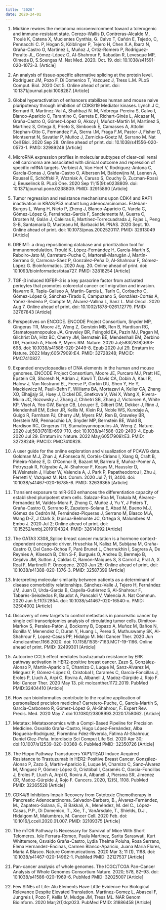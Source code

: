 ```yaml
---
title: '2020'
date: 2020-24-01
---
```


1. Midkine rewires the melanoma microenvironment toward a tolerogenic and immune-resistant state. Cerezo-Wallis D, Contreras-Alcalde M, Troulé K, Catena X, Mucientes Cynthia, G. Calvo T, Cañón E, Tejedo, C, Pennacchi C. P, Hogan S, Kölblinger P, Tejero H, Chen X.A, Ibarz N, Graña-Castro O, Martinez L, Muñoz J, Ortiz-Romero P, Rodriguez-Peralto JL, Gómez-López G, Al-Shahrour F, Rabadán R, Levesque MP, Olmeda D, S.Soengas M. Nat Med. 2020. Oct. 19. doi: 10.1038/s41591-020-1073-3. [Article]

1. An analysis of tissue-specific alternative splicing at the protein level. Rodriguez JM, Pozo F, Di Domenico T, Vazquez J, Tress L.M. PLoS Comput. Biol. 2020 Oct 5. Online ahead of print. doi: 10.1371/journal.pcbi.1008287. [Article]

1. Global hyperactivation of enhancers stabilizes human and mouse naive pluripotency through inhibition of CDK8/19 Mediator kinases. Lynch J C, Bernard R, Martínez-Val A, Shahbazi N. M, Nóbrega-Pereira S, Calvo I, Blanco-Aparicio C, Tarantino C, Garreta E, Richart-Ginés L, Alcazar N, Graña-Castro O, Gómez-López G, Aksoy I, Muñoz-Martín M, Martínez S, Martínez S, Ortega S, Prieto S, Simboeck E, Camasses A, Attolini Stephan-Otto C, Fernandez F.A, Sierra I.M, Fraga F.M, Pastor J, Fisher D, Montserrat N, Savatier P, Muñoz J, Zernicka-Goetz M, Serrano M. Nat Cell Biol. 2020 Sep 28. Online ahead of print. doi: 10.1038/s41556-020-0573-1. PMID: 32989249 [Article]

1. MicroRNA expression profiles in molecular subtypes of clear-cell renal cell carcinoma are associated with clinical outcome and repression of specific mRNA targets. Verbiest A, Van Hoef V, Rodriguez-Antona C, García-Donas J, Graña-Castro O, Albersen M, Baldewijns M, Laenen A, Roussel E, Schöffski P, Wozniak A, Caruso S, Couchy G, Zucman-Rossi J, Beuselinck B. PLoS One. 2020 Sep 11;15(9):e0238809. doi: 10.1371/journal.pone.0238809. PMID: 32915890 [Article]

1. Tumor regression and resistance mechanisms upon CDK4 and RAF1 inactivation in KRAS/P53 mutant lung adenocarcinomas. Esteban-Burgos L, Wang H, Nieto P, Zheng J, Blanco-Aparicio C, Varela C, Gómez-López G, Fernández-García F, Sanclemente M, Guerra C, Drosten M, Galán J, Caleiras E, Martínez-Torrecuadrada J, Fajas L, Peng S-B, Santamaría D, Musteanu M, Barbacid M. PNAS. 2020 Sept. 10. Online ahead of print. doi: 10.1073/pnas.2002520117. PMID: 32913049 [Article]
    
1. DREIMT: a drug repositioning database and prioritization tool for immunomodulation. Troulé K, López-Fernández H, García-Martín S, Reboiro-Jato M, Carretero-Puche C, Martorell-Marugán J, Martín-Serrano G, Carmona-Sáez P, González-Peña D, Al-Shahrour F, Gómez-López G. Bioinformatics. 2020 Aug. 20. Online ahead of print. doi: 10.1093/bioinformatics/btaa727. PMID: 32818254 [Article]

1. TGF-β induced IGFBP-3 is a key paracrine factor from activated pericytes that promotes colorectal cancer cell migration and invasion. Navarro R, Tapia-Galiseo A, Martín-García L, Tarín C, Corbacho C, Gómez-López G, Sánchez-Tirado E, Campuzano S, González-Cortés A, Yáñez-Sedeño P, Compte M, Álvarez-Vallina L, Sanz L. Mol Oncol. 2020 Aug 7. Online ahead of print. doi: 10.1002/1878-0261.12779. PMID: 32767843 [Article]

1. Perspectives on ENCODE.
ENCODE Project Consortium, Snyder MP, Gingeras TR, Moore JE, Weng Z, Gerstein MB, Ren B, Hardison RC, Stamatoyannopoulos JA, Graveley BR, Feingold EA, Pazin MJ, Pagan M, Gilchrist DA, Hitz BC, Cherry JM, Bernstein BE, Mendenhall EM, Zerbino DR, Frankish A, Flicek P, Myers RM. Nature. 2020 Jul;583(7818):693-698. doi: 10.1038/s41586-020-2449-8. Epub 2020 Jul 29. Erratum in: Nature. 2022 May;605(7909):E4. PMID: 32728248; PMCID: PMC7410827.

1. Expanded encyclopaedias of DNA elements in the human and mouse genomes.
ENCODE Project Consortium, Moore JE, Purcaro MJ, Pratt HE, Epstein CB, Shoresh N, Adrian J, Kawli T, Davis CA, Dobin A, Kaul R, Halow J, Van Nostrand EL, Freese P, Gorkin DU, Shen Y, He Y, Mackiewicz M, Pauli-Behn F, Williams BA, Mortazavi A, Keller CA, Zhang XO, Elhajjajy SI, Huey J, Dickel DE, Snetkova V, Wei X, Wang X, Rivera-Mulia JC, Rozowsky J, Zhang J, Chhetri SB, Zhang J, Victorsen A, White KP, Visel A, Yeo GW, Burge CB, Lécuyer E, Gilbert DM, Dekker J, Rinn J, Mendenhall EM, Ecker JR, Kellis M, Klein RJ, Noble WS, Kundaje A, Guigó R, Farnham PJ, Cherry JM, Myers RM, Ren B, Graveley BR, Gerstein MB, Pennacchio LA, Snyder MP, Bernstein BE, Wold B, Hardison RC, Gingeras TR, Stamatoyannopoulos JA, Weng Z. Nature. 2020 Jul;583(7818):699-710. doi: 10.1038/s41586-020-2493-4. Epub 2020 Jul 29. Erratum in: Nature. 2022 May;605(7909):E3. PMID: 32728249; PMCID: PMC7410828.

1. A user guide for the online exploration and visualization of PCAWG data. Goldman M.J, Zhan J, A.Fonseca N, Cortés-Ciriano I, Xiang Q,  Craft B, Piñeiro-Yáñez E, D. O’Connor B, Bazant W, Barrera E, Muñoz-Pomer A, Petryszak R, Fülgrabe A, Al-Shahrour F, Keays M, Haussler D, N.Weinstein J, Huber W, Valencia A, J. Park P, Papatheodorou I,  Zhu J, Ferretti V, Vazquez M. Nat. Comm. 2020 Jul 7; 11, 3400. doi: 10.1038/s41467-020-16785-6. PMID: 32636365 [Article]

1. Transient exposure to miR-203 enhances the differentiation capacity of established  pluripotent stem cells. Salazar-Roa M, Trakala M, Álvarez-Fernandez M, Valdés-Mora F, Zhong C, Muñoz J, Yu Y, J Peters T, Graña-Castro O, Serrano R, Zapatero-Solana E,  Abad M, Bueno M.J, Gómez de Cedrón M, Fernández-Piqueras J, Serrano M, Blasco M.A, Wang D-Z, J Clark S, Izpisua-Belmonte JC, Ortega S, Malumbres M. Embo J. 2020 Jul 2; Online ahead of print. doi: 10.15252/embj.2019104324. PMID: 32614092 [Article]

1. The GATA3 X308_Splice breast cancer mutation is a hormone context-dependent oncogenic driver. Hruschka N, Kalisz M, Subijana M, Graña-Castro O, Del Cano-Ochoa F, Paré Brunet L, Chernukhin I, Sagrera A, De Reynies A, Kloesch B, Chin S-F, Burgués O, Andreu D, Bermejo B, Cejalvo JM, Sutton J, Caldas C, Ramón-Maiques S, S Carroll J, Prat A, X Real F, Martinelli P. Oncogene. 2020 Jun 25; Online ahead of print. doi: 10.1038/s41388-020-1376-3. PMID: 32587399 [Article]

1. Interpreting molecular similarity between patients as a determinant of disease comorbidity relationships. Sánchez-Valle J, Tejero H, Fernández JM, Juan D, Urda-García B, Capella-Gutiérrez S, Al-Shahrour F, Tabarés-Seisdedos R, Baudot A, Pancaldi V, Valencia A. Nat Commun. 2020 Jun 5;11(1):2854. doi: 10.1038/s41467-020-16540-x. PMID: 32504002 [Article]

1. Discovery of new targets to control metastasis in pancreatic cancer by single cell transcriptomics analysis of circulating tumor cells. Dimitrov-Markov S, Perales-Patón J, Bockorny B, Dopazo A, Muñoz M, Baños N, Bonilla V, Menendez C, Duran Y, Huang L, Perea S, Muthuswamy SK, Al-Shahrour F, Lopez-Casas PP, Hidalgo M. Mol Cancer Ther. 2020 Jun 4:molcanther.1166.2020. doi: 10.1158/1535-7163.MCT-19-1166. Online ahead of print. PMID: 32499301 [Article]

1. Autocrine CCL5 effect mediates trastuzumab resistance by ERK pathway activation in HER2-positive breast cancer. Zazo S, González-Alonso P, Martin-Aparicio E, Chamizo C, Luque M, Sanz-Alvarez M, Mínguez P, Gómez-López G, Cristobal I, Caramés C, García-Foncillas J, Eroles P, Lluch A, Arpí O, Rovira A, Albanell J, Madoz-Gúrpide J, Rojo F. Mol Cancer Ther. 2020 May 13. pii: molcanther.1172.2019. PubMed PMID:32404410 [Article]

1. How can bioinformatics contribute to the routine application of personalized precision medicine? Carretero-Puche, C, García-Martín S, García-Carbonero R, Gómez-López G, Al-Shahrour, F.  Expert Rev. Precis. Med.  2020 May 7. doi:10.1080/23808993.2020.1758062. [Article]

1. Metatax: Metataxonomics with a Compi-Based Pipeline for Precision Medicine. Osvaldo Graña-Castro, Hugo López-Fernández, Alba Nogueira-Rodríguez, Florentino Fdez-Riverola, Fátima Al-Shahrour, Daniel Glez-Peña. Interdiscip Sci Comput Life Sci. 2020 Apr 30; doi:10.1007/s12539-020-00368-6. PubMed PMID: 32350726 [Article]

1. The Hippo Pathway Transducers YAP1/TEAD Induce Acquired Resistance to Trastuzumab in HER2-Positive Breast Cancer. González-Alonso P, Zazo S, Martín-Aparicio E, Luque M, Chamizo C, Sanz-Álvarez M, Minguez P, Gómez-López G, Cristóbal I, Caramés C, García-Foncillas J, Eroles P, Lluch A, Arpí O, Rovira A, Albanell J, Piersma SR, Jimenez CR, Madoz-Gúrpide J, Rojo F. Cancers. 2020, 12(5), 1108. PubMed PMID: 32365528 [Article]

1. CDK4/6 Inhibitors Impair Recovery from Cytotoxic Chemotherapy in Pancreatic Adenocarcinoma. Salvador-Barbero, B., Álvarez-Fernández, M., Zapatero-Solana, E., El Bakkali, A., Menéndez, M. del C., López-Casas, P.P., Di Domenico, T., Xie, T., VanArsdale, T., Shields, D.J., Hidalgom M, Malumbres, M. Cancer Cell. 2020 Feb. doi: 10.1016/j.ccell.2020.01.007. PMID: 32109375 [Article]

1. The mTOR Pathway Is Necessary for Survival of Mice With Short Telomeres. Iole Ferrara-Romeo, Paula Martinez, Sarita Saraswati, Kurt Whittemore, Osvaldo Graña-Castro, Lydia Thelma Poluha, Rosa Serrano, Elena Hernandez-Encinas, Carmen Blanco-Aparicio, Juana Maria Flores, Maria A Blasco. Nature Communications. 2020 Mar 3; 11 (1), 1168. doi: 10.1038/s41467-020-14962-1. PubMed PMID: 32127537 [Article]

1. Pan-cancer analysis of whole genomes. The ICGC/TCGA Pan-Cancer Analysis of Whole Genomes Consortium Nature. 2020; 578, 82–93. doi: 10.1038/s41586-020-1969-6. PubMed PMID: 32025007 [Article]

1. Few SINEs of Life: Alu Elements Have Little Evidence For Biological Relevance Despite Elevated Translation. Martinez-Gomez L, Abascal F, Jungreis I, Pozo F, Kellis M, Mudge JM, Tress ML. NAR Genom Bioinform. 2020 Mar;2(1):lqz023. PubMed PMID: 31886458 [Article]
